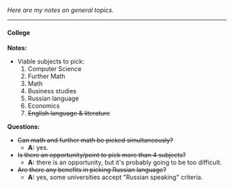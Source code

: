 *Here are my notes on general topics.* 

---

#### College ####
**Notes:**
- Viable subjects to pick:
  1. Computer Science
  2. Further Math
  3. Math
  4. Business studies
  5. Russian language
  6. Economics
  7. ~~English language & literature~~

**Questions:**
- ~~Can math and further math be picked simultaneously?~~
  - **A:** yes.
- ~~Is there an opportunity/point to pick more than 4 subjects?~~
  - **A:** there is an opportunity, but it's probably going to be too difficult.
- ~~Are there any benefits in picking Russian language?~~
  - **A:** yes, some universities accept "Russian speaking" criteria.
